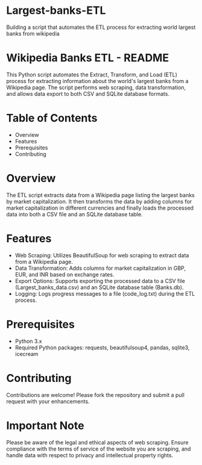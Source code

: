 # Largest-banks-ETL
Building a script that automates the ETL process for extracting world largest banks from wikipedia
# Wikipedia Banks ETL - README
This Python script automates the Extract, Transform, and Load (ETL) process for extracting information about the world's largest banks from a Wikipedia page. The script performs web scraping, data transformation, and allows data export to both CSV and SQLite database formats.

# Table of Contents
- Overview
- Features
- Prerequisites
- Contributing

# Overview
The ETL script extracts data from a Wikipedia page listing the largest banks by market capitalization. It then transforms the data by adding columns for market capitalization in different currencies and finally loads the processed data into both a CSV file and an SQLite database table.

# Features
- Web Scraping: Utilizes BeautifulSoup for web scraping to extract data from a Wikipedia page.
- Data Transformation: Adds columns for market capitalization in GBP, EUR, and INR based on exchange rates.
- Export Options: Supports exporting the processed data to a CSV file (Largest_banks_data.csv) and an SQLite database table (Banks.db).
- Logging: Logs progress messages to a file (code_log.txt) during the ETL process.

# Prerequisites
- Python 3.x
- Required Python packages: requests, beautifulsoup4, pandas, sqlite3, icecream

# Contributing
Contributions are welcome! Please fork the repository and submit a pull request with your enhancements.

# Important Note
Please be aware of the legal and ethical aspects of web scraping. Ensure compliance with the terms of service of the website you are scraping, and handle data with respect to privacy and intellectual property rights.